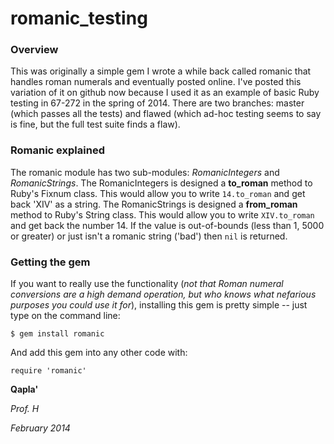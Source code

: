 # romanic_testing


### Overview

This was originally a simple gem I wrote a while back called romanic that handles roman numerals and eventually posted online.  I've posted this variation of it on github now because I used it as an example of basic Ruby testing in 67-272 in the spring of 2014.  There are two branches: master (which passes all the tests) and flawed (which ad-hoc testing seems to say is fine, but the full test suite finds a flaw).

### Romanic explained

The romanic module has two sub-modules: *RomanicIntegers* and *RomanicStrings*.  The RomanicIntegers is designed a **to_roman** method to Ruby's Fixnum class.  This would allow you to write `14.to_roman` and get back 'XIV' as a string.  The RomanicStrings is designed a **from_roman** method to Ruby's String class.  This would allow you to write `XIV.to_roman` and get back the number 14.  If the value is out-of-bounds (less than 1, 5000 or greater) or just isn't a romanic string ('bad') then `nil` is returned.

### Getting the gem

If you want to really use the functionality (*not that Roman numeral conversions are a high demand operation, but who knows what nefarious purposes you could use it for*), installing this gem is pretty simple -- just type on the command line:

```  
$ gem install romanic 
```

And add this gem into any other code with:

```  
require 'romanic' 
```


**Qapla'**

*Prof. H*

*February 2014*